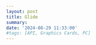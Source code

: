 ```yaml
---
layout: post
title: Glide
summary: 
date: '2024-08-29 11:33:00'
#tags: [API, Graphics Cards, PC]
---
```


